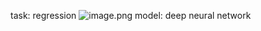 task: regression
![image.png](https://cdn.jsdelivr.net/gh/Pokemongle/img_bed_0@main/img/202503141524945.png)
model: deep neural network
